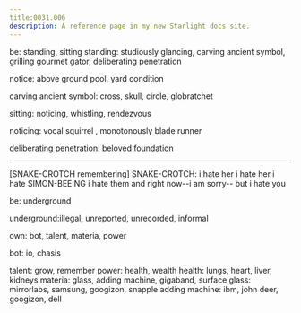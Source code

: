 ```yaml
---
title:0031.006
description: A reference page in my new Starlight docs site.
---
```

be: standing, sitting
standing: studiously glancing, carving ancient symbol, grilling gourmet gator, deliberating penetration

notice: above ground pool, yard condition
  
carving ancient symbol: cross, skull, circle, globratchet 

sitting: noticing, whistling,  rendezvous

noticing: vocal squirrel , monotonously blade runner

deliberating penetration:   beloved foundation 


----- 
[SNAKE-CROTCH remembering]
SNAKE-CROTCH: i hate her
 i hate her
 i hate SIMON-BEEING
 i hate them
 and right now--i am 
sorry-- but i hate you
 

 be: underground

underground:illegal, unreported, unrecorded, informal




own: bot, talent, materia, power

bot: io, chasis 

talent: grow, remember
power: health, wealth
health: lungs, heart, liver, kidneys 
materia: glass, adding machine, gigaband, surface
glass: mirrorlabs, samsung, googizon, snapple
adding machine: ibm, john deer, googizon, dell  